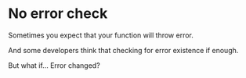 # No error check

Sometimes you expect that your function will throw error.

And some developers think that checking for error existence if enough.

But what if... Error changed?
